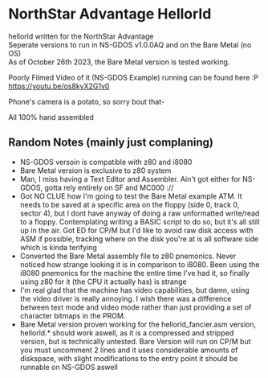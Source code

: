 # NorthStar Advantage Hellorld

hellorld written for the NorthStar Advantage  
Seperate versions to run in NS-GDOS v1.0.0AQ and on the Bare Metal (no OS)  
As of October 26th 2023, the Bare Metal version is tested working.

Poorly Filmed Video of it (NS-GDOS Example) running can be found here :P  
<https://youtu.be/os8kyX2G1v0>  

Phone's camera is a potato, so sorry bout that-  

All 100% hand assembled  

## Random Notes (mainly just complaning)  

- NS-GDOS versoin is compatible with z80 and i8080  
- Bare Metal version is exclusive to z80 system
- Man, I miss having a Text Editor and Assembler. Ain't got either for NS-GDOS, gotta rely entirely on SF and MC000 ://  
- Got NO CLUE how I'm going to test the Bare Metal example ATM. It needs to be saved at a specific area on the floppy (side 0, track 0, sector 4), but I dont have anyway of doing a raw unformatted write/read to a floppy. Contemplating writing a BASIC script to do so, but it's all still up in the air. Got ED for CP/M but I'd like to avoid raw disk access with ASM if possible, tracking where on the disk you're at is all software side which is kinda terifying
- Converted the Bare Metal assembly file to z80 pnemonics. Never noticed how strange looking it is in comparison to i8080. Been using the i8080 pnemonics for the machine the entire time I've had it, so finally using z80 for it (the CPU it actually has) is strange  
- I'm real glad that the machine has video capabilities, but damn, using the video driver is really annoying. I wish there was a difference between text mode and video mode rather than just providing a set of character bitmaps in the PROM.
- Bare Metal version proven working for the hellorld\_fancier.asm version, hellorld.* should work aswell, as it is a compressed and stripped version, but is technically untested. Bare Version will run on CP/M but you must uncomment 2 lines and it uses considerable amounts of diskspace, with slight modifications to the entry point it should be runnable on NS-GDOS aswell
  

